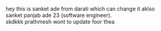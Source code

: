 hey this is sanket ade from darati which can change it aklso 
<br>
sanket panjab ade 23 (software engineer).
<br>
skdkkk prathmesh wont to update foor thea 
